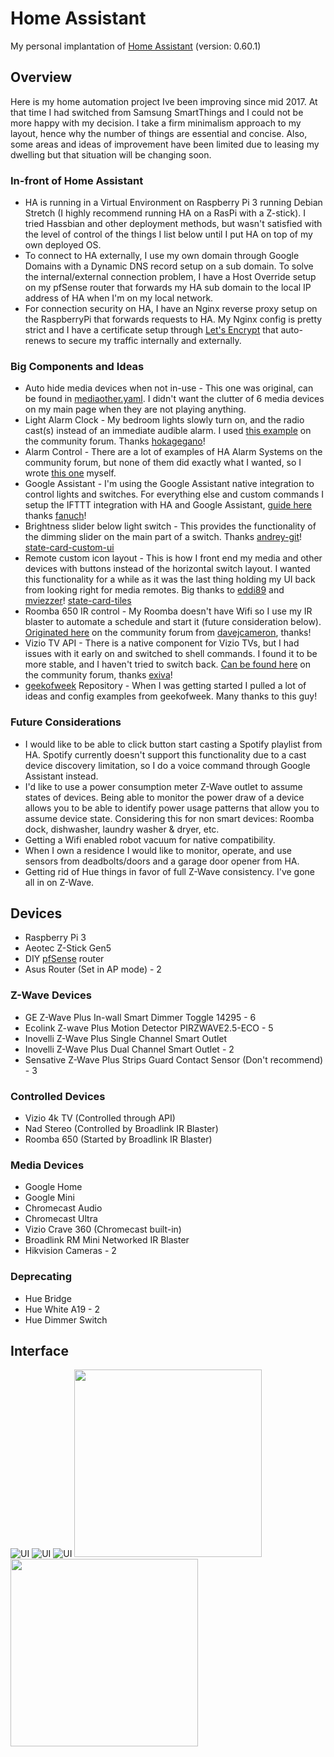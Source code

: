 # Home Assistant
My personal implantation of [Home Assistant](https://home-assistant.io) (version: 0.60.1)

## Overview

Here is my home automation project Ive been improving since mid 2017. At that time I had switched from Samsung SmartThings and I could not be more happy with my decision. I take a firm minimalism approach to my layout, hence why the number of things are essential and concise. Also, some areas and ideas of improvement have been limited due to leasing my dwelling but that situation will be changing soon.

### In-front of Home Assistant
* HA is running in a Virtual Environment on Raspberry Pi 3 running Debian Stretch (I highly recommend running HA on a RasPi with a Z-stick). I tried Hassbian and other deployment methods, but wasn't satisfied with the level of control of the things I list below until I put HA on top of my own deployed OS. 
* To connect to HA externally, I use my own domain through Google Domains with a Dynamic DNS record setup on a sub domain. To solve the internal/external connection problem, I have a Host Override setup on my pfSense router that forwards my HA sub domain to the local IP address of HA when I'm on my local network.
* For connection security on HA, I have an Nginx reverse proxy setup on the RaspberryPi that forwards requests to HA. My Nginx config is pretty strict and I have a certificate setup through [Let's Encrypt](https://letsencrypt.org/)
 that auto-renews to secure my traffic internally and externally.

### Big Components and Ideas
* Auto hide media devices when not in-use - This one was original, can be found in [mediaother.yaml](haconfig/packages/mediaother.yaml). I didn't want the clutter of 6 media devices on my main page when they are not playing anything.
* Light Alarm Clock - My bedroom lights slowly turn on, and the radio cast(s) instead of an immediate audible alarm. I used [this example](https://community.home-assistant.io/t/creating-an-alarm-clock-updated/15195) on the community forum. Thanks [hokagegano](https://community.home-assistant.io/u/hokagegano)!
* Alarm Control - There are a lot of examples of HA Alarm Systems on the community forum, but none of them did exactly what I wanted, so I wrote [this one](haconfig/packages/security.yaml) myself.
* Google Assistant - I'm using the Google Assistant native integration to control lights and switches. For everything else and custom commands I setup the IFTTT integration with HA and Google Assistant, [guide here](https://community.home-assistant.io/t/how-to-integrate-google-assistant-and-home-assistant-api-using-only-ifttt/19269) thanks [fanuch](https://community.home-assistant.io/u/fanuch/summary)!
* Brightness slider below light switch - This provides the functionality of the dimming slider on the main part of a switch. Thanks [andrey-git](https://github.com/andrey-git)! [state-card-custom-ui](https://github.com/andrey-git/home-assistant-custom-ui) 
* Remote custom icon layout - This is how I front end my media and other devices with buttons instead of the horizontal switch layout. I wanted this functionality for a while as it was the last thing holding my UI back from looking right for media remotes. Big thanks to [eddi89](https://community.home-assistant.io/u/eddi89) and [mviezzer](https://community.home-assistant.io/u/mviezzer/summary)! [state-card-tiles](https://github.com/maattdiy/home-assistant-config)
* Roomba 650 IR control - My Roomba doesn't have Wifi so I use my IR blaster to automate a schedule and start it (future consideration below). [Originated here](https://community.home-assistant.io/t/irobot-roomba/6288/9) on the community forum from [davejcameron](https://community.home-assistant.io/u/davejcameron), thanks!
* Vizio TV API - There is a native component for Vizio TVs, but I had issues with it early on and switched to shell commands. I found it to be more stable, and I haven't tried to switch back. [Can be found here](https://community.home-assistant.io/t/vizio-smartcast/14987) on the community forum, thanks [exiva](https://github.com/exiva)!
* [geekofweek](https://github.com/geekofweek/homeassistant) Repository - When I was getting started I pulled a lot of ideas and config examples from geekofweek. Many thanks to this guy!

### Future Considerations
* I would like to be able to click button start casting a Spotify playlist from HA. Spotify currently doesn't support this functionality due to a cast device discovery limitation, so I do a voice command through Google Assistant instead.
* I'd like to use a power consumption meter Z-Wave outlet to assume states of devices. Being able to monitor the power draw of a device allows you to be able to identify power usage patterns that allow you to assume device state. Considering this for non smart devices: Roomba dock, dishwasher, laundry washer & dryer, etc.
* Getting a Wifi enabled robot vacuum for native compatibility.
* When I own a residence I would like to monitor, operate, and use sensors from deadbolts/doors and a garage door opener from HA.
* Getting rid of Hue things in favor of full Z-Wave consistency. I've gone all in on Z-Wave.

## Devices
* Raspberry Pi 3
* Aeotec Z-Stick Gen5
* DIY [pfSense](https://www.pfsense.org/) router
* Asus Router (Set in AP mode) - 2

### Z-Wave Devices
* GE Z-Wave Plus In-wall Smart Dimmer Toggle 14295 - 6
* Ecolink Z-wave Plus Motion Detector PIRZWAVE2.5-ECO - 5
* Inovelli Z-Wave Plus Single Channel Smart Outlet
* Inovelli Z-Wave Plus Dual Channel Smart Outlet - 2
* Sensative Z-Wave Plus Strips Guard Contact Sensor (Don't recommend) - 3

### Controlled Devices
* Vizio 4k TV (Controlled through API)
* Nad Stereo (Controlled by Broadlink IR Blaster)
* Roomba 650 (Started by Broadlink IR Blaster)

### Media Devices
* Google Home
* Google Mini
* Chromecast Audio
* Chromecast Ultra
* Vizio Crave 360 (Chromecast built-in)
* Broadlink RM Mini Networked IR Blaster
* Hikvision Cameras - 2

### Deprecating
* Hue Bridge
* Hue White A19 - 2
* Hue Dimmer Switch

## Interface
![UI](images/ha_home.jpg)
![UI](images/ha_security.jpg)
![UI](images/ha_override.jpg)
<img src="images/ha_mhome.png" width="300">
<img src="images/ha_msecurity.png" width="300">
